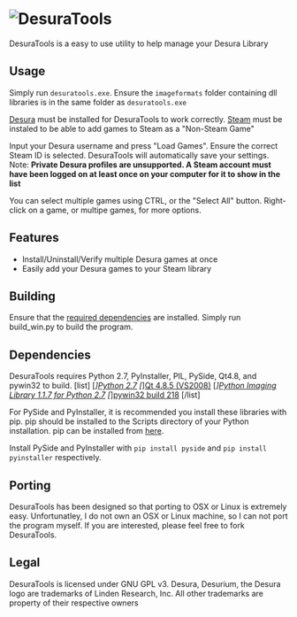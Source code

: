 ![DesuraTools](https://raw.github.com/ron975/DesuraTools/master/icons/desuratools_banner.png)
==============
DesuraTools is a easy to use utility to help manage your Desura Library

Usage
-----
Simply run `desuratools.exe`. Ensure the `imageformats` folder containing dll libraries is in the same folder as `desuratools.exe`

[Desura](http://desura.com) must be installed for DesuraTools to work correctly. [Steam](http://store.steampowered.com/) must be instaled to be able to add games to Steam as a "Non-Steam Game"

Input your Desura username and press "Load Games". Ensure the correct Steam ID is selected. DesuraTools will automatically save your settings.
Note: **Private Desura profiles are unsupported. A Steam account must have been logged on at least once on your computer for it to show in the list**

You can select multiple games using CTRL, or the "Select All" button. Right-click on a game, or multipe games, for more options. 

Features
--------
  * Install/Uninstall/Verify multiple Desura games at once
  * Easily add your Desura games to your Steam library

Building
--------
Ensure that the [required dependencies](#Dependencies) are installed. Simply run build_win.py to build the program.

Dependencies
------------
DesuraTools requires Python 2.7, PyInstaller, PIL, PySide, Qt4.8, and pywin32 to build.
[list]
[*][Python 2.7](http://www.python.org/ftp/python/2.7/python-2.7.msi)
[*][Qt 4.8.5 (VS2008)](http://download.qt-project.org/official_releases/qt/4.8/4.8.5/qt-win-opensource-4.8.5-vs2008.exe)
[*][Python Imaging Library 1.1.7 for Python 2.7](http://effbot.org/downloads/PIL-1.1.7.win32-py2.7.exe)
[*][pywin32 build 218](http://sourceforge.net/projects/pywin32/files/pywin32/Build%20218/pywin32-218.win32-py2.7.exe/download)
[/list]

For PySide and PyInstaller, it is recommended you install these libraries with pip. pip should be installed to the Scripts directory of your Python installation. pip can be installed from [here](https://bitbucket.org/pcarbonn/pipwin/downloads/pip-Win_1.6.exe).

Install PySide and PyInstaller with `pip install pyside` and `pip install pyinstaller` respectively.

Porting
-------
DesuraTools has been designed so that porting to OSX or Linux is extremely easy. Unfortunatley, I do not own an OSX or Linux machine, so I can not port the program myself. If you are interested, please feel free to fork DesuraTools.

Legal
-----
DesuraTools is licensed under GNU GPL v3.
Desura, Desurium, the Desura logo are trademarks of Linden Research, Inc. All other trademarks are property of their respective owners
